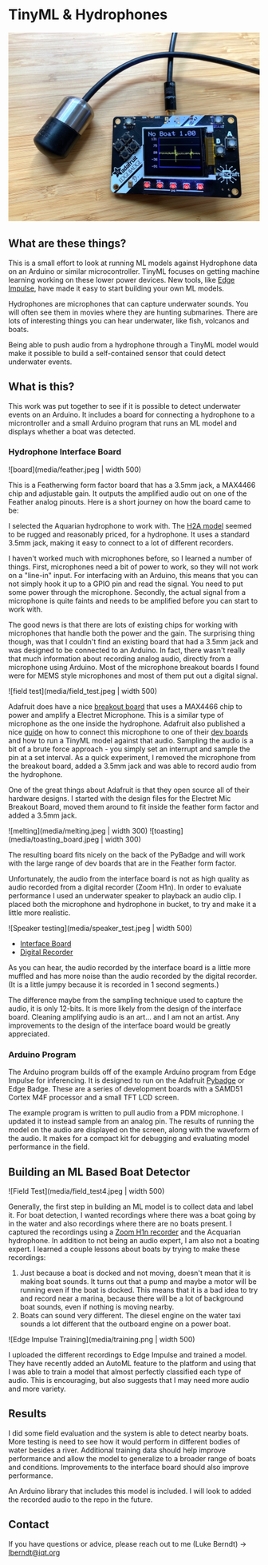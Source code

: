 # TinyML & Hydrophones

![board](media/board_program.jpeg)

## What are these things?

This is a small effort to look at running ML models against Hydrophone data on an Arduino or similar microcontroller. TinyML focuses on getting machine learning working on these lower power devices. New tools, like [Edge Impulse](https://www.edgeimpulse.com), have made it easy to start building your own ML models. 

Hydrophones are microphones that can capture underwater sounds. You will often see them in movies where they are hunting submarines. There are lots of interesting things you can hear underwater, like fish, volcanos and boats. 

Being able to push audio from a hydrophone through a TinyML model would make it possible to build a self-contained sensor that could detect underwater events.

## What is this?

This work was put together to see if it is possible to detect underwater events on an Arduino. It includes a board for connecting a hydrophone to a microntroller and a small Arduino program that runs an ML model and displays whether a boat was detected.

### Hydrophone Interface Board

![board](media/feather.jpeg | width 500)

This is a Featherwing form factor board that has a 3.5mm jack, a MAX4466 chip and adjustable gain. It outputs the amplified audio out on one of the Feather analog pinouts. Here is a short journey on how the board came to be:

I selected the Aquarian hydrophone to work with. The [H2A model](https://www.aquarianaudio.com/h2a-hydrophone.html) seemed to be rugged and reasonably priced, for a hydrophone. It uses a standard 3.5mm jack, making it easy to connect to a lot of different recorders. 

I haven't worked much with microphones before, so I learned a number of things. First, microphones need a bit of power to work, so they will not work on a "line-in" input. For interfacing with an Arduino, this means that you can not simply hook it up to a GPIO pin and read the signal. You need to put some power through the microphone. Secondly, the actual signal from a microphone is quite faints and needs to be amplified before you can start to work with. 

The good news is that there are lots of existing chips for working with microphones that handle both the power and the gain. The surprising thing though, was that I couldn't find an existing board that had a 3.5mm jack and was designed to be connected to an Arduino. In fact, there wasn't really that much information about recording analog audio, directly from a microphone using Arduino. Most of the microphone breakout boards I found were for MEMS style microphones and most of them put out a digital signal. 

![field test](media/field_test.jpeg  | width 500)

Adafruit does have a nice [breakout board](https://www.adafruit.com/product/1063) that uses a MAX4466 chip to power and amplify a Electret  Microphone. This is a similar type of microphone as the one inside the hydrophone. Adafruit also published a nice [guide](https://learn.adafruit.com/tensorflow-lite-for-edgebadge-kit-quickstart/assembly) on how to connect this microphone to one of their [dev boards](https://www.adafruit.com/product/4200) and how to run a TinyML model against that audio. Sampling the audio is a bit of a brute force approach - you simply set an interrupt and sample the pin at a set interval. As a quick experiment, I removed the microphone from the breakout board, added a 3.5mm jack and was able to record audio from the hydrophone.

One of the great things about Adafruit is that they open source all of their hardware designs. I started with the design files for the Electret Mic Breakout Board, moved them around to fit inside the feather form factor and added a 3.5mm jack.

![melting](media/melting.jpeg | width 300)
![toasting](media/toasting_board.jpeg | width 300)

The resulting board fits nicely on the back of the PyBadge and will work with the large range of dev boards that are in the Feather form factor.

Unfortunately, the audio from the interface board is not as high quality as audio recorded from a digital recorder (Zoom H1n). In order to evaluate performance I used an underwater speaker to playback an audio clip. I placed both the microphone and hydrophone in bucket, to try and make it a little more realistic. 

![Speaker testing](media/speaker_test.jpeg | width 500)

- [Interface Board](media/FeatherWing-Audio-Test.wav)
- [Digital Recorder](media/Digital-Recorder.wav)

As you can hear, the audio recorded by the interface board is a little more muffled and has more noise than the audio recorded by the digital recorder. (It is a little jumpy because it is recorded in 1 second segments.)

The difference maybe from the sampling technique used to capture the audio, it is only 12-bits. It is more likely from the design of the interface board. Cleaning amplifying audio is an art... and I am not an artist. Any improvements to the design of the interface board would be greatly appreciated.

### Arduino Program

The Arduino program builds off of the example Arduino program from Edge Impulse for inferencing. It is designed to run on the Adafruit [Pybadge](https://www.adafruit.com/product/4200) or Edge Badge. These are a series of development boards with a SAMD51 Cortex M4F processor and a small TFT LCD screen. 

The example program is written to pull audio from a PDM microphone. I updated it to instead sample from an analog pin. The results of running the model on the audio are displayed on the screen, along with the waveform of the audio. It makes for a compact kit for debugging and evaluating model performance in the field.

## Building an ML Based Boat Detector

![Field Test](media/field_test4.jpeg | width 500)

Generally, the first step in building an ML model is to collect data and label it. For boat detection, I wanted recordings where there was a boat going by in the water and also recordings where there are no boats present. I captured the recordings using a [Zoom H1n recorder](https://zoomcorp.com/en/us/handheld-recorders/handheld-recorders/h1n-handy-recorder/) and the Acquarian hydrophone. In addition to not being an audio expert, I am also not a boating expert. I learned a couple lessons about boats by trying to make these recordings:

1. Just because a boat is docked and not moving, doesn't mean that it is making boat sounds. It turns out that a pump and maybe a motor will be running even if the boat is docked. This means that it is a bad idea to try and record near a marina, because there will be a lot of background boat sounds, even if nothing is moving nearby.
1. Boats can sound very different. The diesel engine on the water taxi sounds a lot different that the outboard engine on a power boat.

![Edge Impulse Training](media/training.png | width 500)


I uploaded the different recordings to Edge Impulse and trained a model. They have recently added an AutoML feature to the platform and using that I was able to train a model that almost perfectly classified each type of audio. This is encouraging, but also suggests that I may need more audio and more variety.

## Results 
I did some field evaluation and the system is able to detect nearby boats. More testing is need to see how it would perform in different bodies of water besides a river. Additional training data should help improve performance and allow the model to generalize to a broader range of boats and conditions. Improvements to the interface board should also improve performance.

An Arduino library that includes this model is included. I will look to added the recorded audio to the repo in the future.

## Contact

If you have questions or advice, please reach out to me (Luke Berndt) -> lberndt@iqt.org